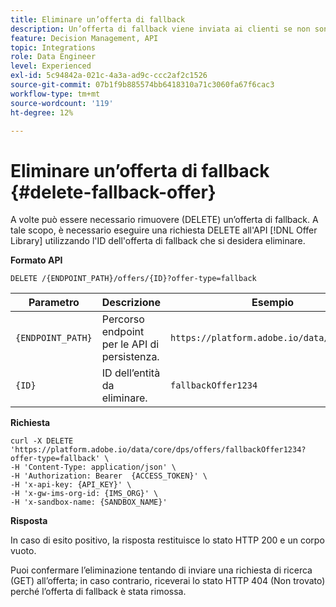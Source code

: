 ```yaml
---
title: Eliminare un’offerta di fallback
description: Un’offerta di fallback viene inviata ai clienti se non sono idonei per altre offerte
feature: Decision Management, API
topic: Integrations
role: Data Engineer
level: Experienced
exl-id: 5c94842a-021c-4a3a-ad9c-ccc2af2c1526
source-git-commit: 07b1f9b885574bb6418310a71c3060fa67f6cac3
workflow-type: tm+mt
source-wordcount: '119'
ht-degree: 12%

---
```



# Eliminare un’offerta di fallback {#delete-fallback-offer}

A volte può essere necessario rimuovere (DELETE) un’offerta di fallback. A tale scopo, è necessario eseguire una richiesta DELETE all&#39;API [!DNL Offer Library] utilizzando l&#39;ID dell&#39;offerta di fallback che si desidera eliminare.

**Formato API**

```http
DELETE /{ENDPOINT_PATH}/offers/{ID}?offer-type=fallback
```

| Parametro | Descrizione | Esempio |
| --------- | ----------- | ------- |
| `{ENDPOINT_PATH}` | Percorso endpoint per le API di persistenza. | `https://platform.adobe.io/data/core/dps/` |
| `{ID}` | ID dell’entità da eliminare. | `fallbackOffer1234` |

**Richiesta**

```shell
curl -X DELETE 'https://platform.adobe.io/data/core/dps/offers/fallbackOffer1234?offer-type=fallback' \
-H 'Content-Type: application/json' \
-H 'Authorization: Bearer  {ACCESS_TOKEN}' \
-H 'x-api-key: {API_KEY}' \
-H 'x-gw-ims-org-id: {IMS_ORG}' \
-H 'x-sandbox-name: {SANDBOX_NAME}'
```

**Risposta**

In caso di esito positivo, la risposta restituisce lo stato HTTP 200 e un corpo vuoto.

Puoi confermare l’eliminazione tentando di inviare una richiesta di ricerca (GET) all’offerta; in caso contrario, riceverai lo stato HTTP 404 (Non trovato) perché l’offerta di fallback è stata rimossa.
